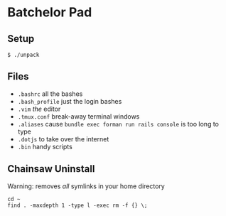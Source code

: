 
Batchelor Pad
================


Setup
---------------
```
$ ./unpack
```
Files
---------------
* `.bashrc` all the bashes
* `.bash_profile` just the login bashes
* `.vim` *the* editor
* `.tmux.conf` break-away terminal windows
* `.aliases` cause `bundle exec forman run rails console` is too long to type
* `.dotjs` to take over the internet
* `.bin` handy scripts

Chainsaw Uninstall
--------------------
Warning: removes *all* symlinks in your home directory
```
cd ~
find . -maxdepth 1 -type l -exec rm -f {} \;
```
